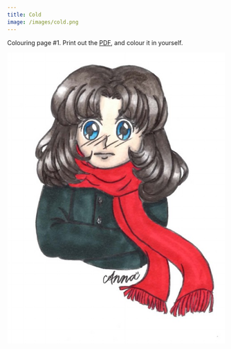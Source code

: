 ```yaml
---
title: Cold
image: /images/cold.png
---
```

Colouring page #1. Print out the [PDF], and colour it in yourself.

![cold]


[cold]: /images/cold.png
[PDF]: /images/cold.pdf
